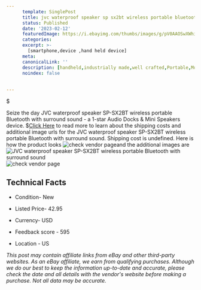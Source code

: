 ```yaml
---
      template: SinglePost
      title: jvc waterproof speaker sp sx2bt wireless portable bluetooth with surround sound
      status: Published
      date: '2023-02-12'
      featuredImage: https://i.ebayimg.com/thumbs/images/g/pV0AAOSwXWhiGD1B/s-l225.jpg
      categories: 
      excerpt: >-
        [smartphone,device ,hand held device]
      meta:
      canonicalLink: ''
      description: [handheld,industrially made,well crafted,Portable,Mobile,Compact,Convenient,Lightweight,Maneuverable,Man-portable,Miniature,Carriable,Hand-held,Light,Holdable,Transportable,Mobile device,Pocket-sized,On-the-go,Wireless,Cordless,Compact size,Convenient size, smartphone,device ,hand held device]
      noindex: false
      
        
---
```

$

Seize the day JVC waterproof speaker SP-SX2BT wireless portable Bluetooth with surround sound - a 1-star Audio Docks & Mini Speakers device.
$[Click Here](https://www.ebay.com/itm/234438840046?hash=item3695a4ceee%3Ag%3ApV0AAOSwXWhiGD1B&amdata=enc%3AAQAHAAAA4FiGWeqrO9ziPZDJgnMnolWjDUIpvFBXXbr8iN0y6j5Y%2FQV4Mmf2QBseYUKwOzslcfMxsJyQsCrVbcShmJ6IV3NsNGINhRuq0OSKcblXYTreozSyQqE4aOCm4sGfMYQfm8lKRxZL7fnnFQ%2FjWKes6awgjvEJLFOCBlPWV9KZXBhgckklXG1toQa%2FFffDAIsoV716S8jv0L4MU%2BwvySg2Gr2VIqMBgWJik7gkOwwLgwIHsd8dVXTg5VxnDhYjZsluPTR91S8GfvHUMt4HcNCBfEs53ToEUopl0UCjK0guTVSn&mkevt=1&mkcid=1&mkrid=711-53200-19255-0&campid=%253CePNCampaignId%253E&customid=%253CreferenceId%253E&toolid=10049) to read more to learn about the shipping costs and additional image urls for the JVC waterproof speaker SP-SX2BT wireless portable Bluetooth with surround sound. Shipping cost is undefined. Here is how the product looks ![check vendor page](https://i.ebayimg.com/thumbs/images/g/pV0AAOSwXWhiGD1B/s-l225.jpg)and the additional images are![JVC waterproof speaker SP-SX2BT wireless portable Bluetooth with surround sound](https://i.ebayimg.com/images/g/pV0AAOSwXWhiGD1B/s-l1600.jpg)![check vendor page](https://origin-galleryplus.ebayimg.com/ws/web/234438840046_2_0_1/225x225.jpg,https://origin-galleryplus.ebayimg.com/ws/web/234438840046_3_0_1/225x225.jpg,https://origin-galleryplus.ebayimg.com/ws/web/234438840046_4_0_1/225x225.jpg)



 ## Technical Facts 



     
      

 - Condition- New 


      

 - Listed Price- 42.95 


      

 - Currency- USD 


      

 - Feedback score - 595 


      

 - Location - US 


      
      

 *_This post may contain affiliate links from eBay and other third-party websites. As an eBay affiliate, we earn from qualifying purchases. Although we do our best to keep the information up-to-date and accurate, please check the date and all details with the vendor's website before making a purchase. Not all data may be accurate._*






